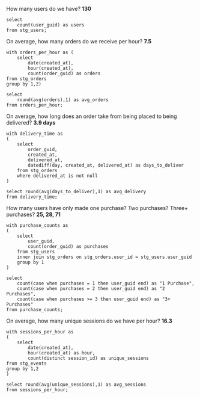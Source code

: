 How many users do we have? **130**
```
select 
    count(user_guid) as users
from stg_users;
```


On average, how many orders do we receive per hour? **7.5**
```
with orders_per_hour as (
    select 
        date(created_at),
        hour(created_at), 
        count(order_guid) as orders
from stg_orders
group by 1,2)

select 
    round(avg(orders),1) as avg_orders
from orders_per_hour;
```


On average, how long does an order take from being placed to being delivered? **3.9 days**
```
with delivery_time as 
(
    select 
        order_guid, 
        created_at, 
        delivered_at,
        datediff(day, created_at, delivered_at) as days_to_deliver
    from stg_orders
    where delivered_at is not null
)

select round(avg(days_to_deliver),1) as avg_delivery
from delivery_time;
```


How many users have only made one purchase? Two purchases? Three+ purchases? **25, 28, 71**
```
with purchase_counts as 
(
    select 
        user_guid, 
        count(order_guid) as purchases
    from stg_users
    inner join stg_orders on stg_orders.user_id = stg_users.user_guid
    group by 1 
)

select 
    count(case when purchases = 1 then user_guid end) as "1 Purchase",
    count(case when purchases = 2 then user_guid end) as "2 Purchases",
    count(case when purchases >= 3 then user_guid end) as "3+ Purchases"
from purchase_counts;
```


On average, how many unique sessions do we have per hour? **16.3**
```
with sessions_per_hour as 
(
    select 
        date(created_at), 
        hour(created_at) as hour, 
        count(distinct session_id) as unique_sessions
from stg_events
group by 1,2
)

select round(avg(unique_sessions),1) as avg_sessions
from sessions_per_hour;
```